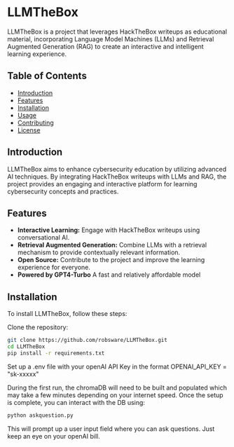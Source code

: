 # LLMTheBox

LLMTheBox is a project that leverages HackTheBox writeups as educational material, incorporating Language Model Machines (LLMs) and Retrieval Augmented Generation (RAG) to create an interactive and intelligent learning experience.

## Table of Contents

- [Introduction](#introduction)
- [Features](#features)
- [Installation](#installation)
- [Usage](#usage)
- [Contributing](#contributing)
- [License](#license)

## Introduction

LLMTheBox aims to enhance cybersecurity education by utilizing advanced AI techniques. By integrating HackTheBox writeups with LLMs and RAG, the project provides an engaging and interactive platform for learning cybersecurity concepts and practices.

## Features

- **Interactive Learning:** Engage with HackTheBox writeups using conversational AI.
- **Retrieval Augmented Generation:** Combine LLMs with a retrieval mechanism to provide contextually relevant information.
- **Open Source:** Contribute to the project and improve the learning experience for everyone.
- **Powered by GPT4-Turbo** A fast and relatively affordable model

## Installation

To install LLMTheBox, follow these steps:

Clone the repository:
   ```bash
   git clone https://github.com/robsware/LLMTheBox.git
   cd LLMTheBox
   pip install -r requirements.txt

   ```
Set up a .env file with your openAI API Key in the format OPENAI_API_KEY = "sk-xxxxx"

During the first run, the chromaDB will need to be built and populated which may take a few minutes depending on your internet speed. 
Once the setup is complete, you can interact with the DB using:
```bash
python askquestion.py
```
This will prompt up a user input field where you can ask questions. Just keep an eye on your openAI bill.
